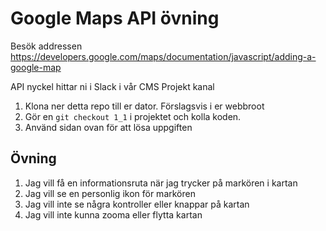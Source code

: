 # Google Maps API övning

Besök addressen 
https://developers.google.com/maps/documentation/javascript/adding-a-google-map

API nyckel hittar ni i Slack i vår CMS Projekt kanal

1. Klona ner detta repo till er dator. Förslagsvis i er webbroot
2. Gör en `git checkout 1_1` i projektet och kolla koden.
3. Använd sidan ovan för att lösa uppgiften

## Övning
1. Jag vill få en informationsruta när jag trycker på markören i kartan
2. Jag vill se en personlig ikon för markören
3. Jag vill inte se några kontroller eller knappar på kartan
4. Jag vill inte kunna zooma eller flytta kartan